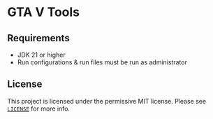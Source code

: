 # GTA V Tools

## Requirements
- JDK 21 or higher
- Run configurations & run files must be run as administrator

## License
This project is licensed under the permissive MIT license. Please see [`LICENSE`](https://github.com/jgeramb/gta-v-tools/blob/main/LICENSE) for more info.